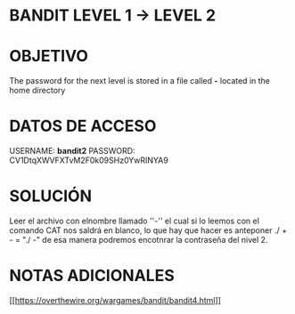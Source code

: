 # BANDIT LEVEL 1 -> LEVEL 2

# OBJETIVO

The password for the next level is stored in a file called **-** located in the home directory

# DATOS DE ACCESO

USERNAME: **bandit2**
PASSWORD: CV1DtqXWVFXTvM2F0k09SHz0YwRINYA9


# SOLUCIÓN

Leer el archivo con elnombre llamado ''-'' el cual si lo leemos con el comando CAT nos saldrá en blanco, lo que hay que hacer es anteponer  ./ + - = "./ -" de esa manera podremos encotnrar la contraseña del nivel 2.


# NOTAS ADICIONALES

[[https://overthewire.org/wargames/bandit/bandit4.html]]





